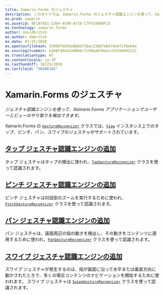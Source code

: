 ```yaml
---
title: Xamarin.Forms のジェスチャ
description: このガイドでは、Xamarin.Forms のジェスチャ認識エンジンを使って、Xamarin.Forms アプリケーションでユーザーとビューのやり取りを検出する方法について説明します。
ms.prod: xamarin
ms.assetid: 0E197A51-2304-4C09-A710-C7FF24A89F15
ms.technology: xamarin-forms
author: davidbritch
ms.author: dabritch
ms.date: 07/25/2018
ms.openlocfilehash: 33968fb935e8b69736ac338bfa0479e4f278e64a
ms.sourcegitcommit: e268fd44422d0bbc7c944a678e2cc633a0493122
ms.translationtype: HT
ms.contentlocale: ja-JP
ms.lasthandoff: 10/25/2018
ms.locfileid: "50106183"
---
```

# <a name="xamarinforms-gestures"></a>Xamarin.Forms のジェスチャ

_ジェスチャ認識エンジンを使って、Xamarin.Forms アプリケーションでユーザーとビューのやり取りを検出できます。_

Xamarin.Forms の [`GestureRecognizer`](xref:Xamarin.Forms.GestureRecognizer) クラスでは、[`View`](xref:Xamarin.Forms.View) インスタンス上でのタップ、ピンチ、パン、スワイプのジェスチャがサポートされています。

## <a name="adding-a-tap-gesture-recognizertapmd"></a>[タップ ジェスチャ認識エンジンの追加](tap.md)

タップ ジェスチャはタップの検出に使われ、[`TapGestureRecognizer`](xref:Xamarin.Forms.TapGestureRecognizer) クラスを使って認識されます。

## <a name="adding-a-pinch-gesture-recognizerpinchmd"></a>[ピンチ ジェスチャ認識エンジンの追加](pinch.md)

ピンチ ジェスチャは対話型のズームを実行するために使われ、[`PinchGestureRecognizer`](xref:Xamarin.Forms.PinchGestureRecognizer) クラスを使って認識されます。

## <a name="adding-a-pan-gesture-recognizerpanmd"></a>[パン ジェスチャ認識エンジンの追加](pan.md)

パン ジェスチャは、画面周辺の指の動きを検出し、その動きをコンテンツに適用するために使われ、[`PanGestureRecognizer`](xref:Xamarin.Forms.PanGestureRecognizer) クラスを使って認識されます。

## <a name="adding-a-swipe-gesture-recognizerswipemd"></a>[スワイプ ジェスチャ認識エンジンの追加](swipe.md)

スワイプ ジェスチャが発生するのは、指が画面に沿って水平または垂直方向に動かされたときで、多くの場合コンテンツのナビゲーションを開始するために使われます。 スワイプ ジェスチャは [`SwipeGestureRecognizer`](xref:Xamarin.Forms.SwipeGestureRecognizer) クラスを使って認識されます。
